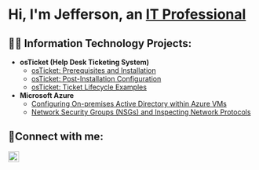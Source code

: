 <h1>Hi, I'm Jefferson, an <a href="https://www.linkedin.com/in/jefferson-hysons-51b44a33a/">IT Professional</a></h1>

<h2>👨‍💻 Information Technology Projects:</h2>

- <b>osTicket (Help Desk Ticketing System)</b>
  - [osTicket: Prerequisites and Installation](https://github.com/Jhysons/osticket-prereqs)
  - [osTicket: Post-Installation Configuration](https://github.com/Jhysons/post-install-config)
  - [osTicket: Ticket Lifecycle Examples](https://github.com/Jhysons/ticket-lifecycle)
- <b>Microsoft Azure</b>
  - [Configuring On-premises Active Directory within Azure VMs](https://github.com/Jhysons/configure-ad)
  - [Network Security Groups (NSGs) and Inspecting Network Protocols](https://github.com/Jhysons/azure-network-protocols)

<h2>🤳Connect with me:</h2>

[<img align="left" alt="JHysons | LinkedIn" width="22px" src="https://cdn.jsdelivr.net/npm/simple-icons@v3/icons/linkedin.svg" />][linkedin]


[linkedin]: https://www.linkedin.com/in/jefferson-hysons-51b44a33a
